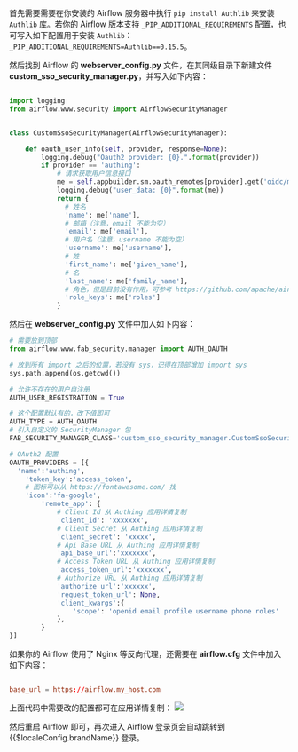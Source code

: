 <IntegrationDetailCard title="配置 Airflow">

首先需要需要在你安装的 Airflow 服务器中执行 `pip install Authlib` 来安装 `Authlib` 库。若你的 Airflow 版本支持 `_PIP_ADDITIONAL_REQUIREMENTS` 配置，也可写入如下配置用于安装 `Authlib`：`_PIP_ADDITIONAL_REQUIREMENTS=Authlib==0.15.5`。

然后找到 Airflow 的 **webserver_config.py** 文件，在其同级目录下新建文件 **custom_sso_security_manager.py**，并写入如下内容：

```python

import logging
from airflow.www.security import AirflowSecurityManager


class CustomSsoSecurityManager(AirflowSecurityManager):

    def oauth_user_info(self, provider, response=None):
        logging.debug("Oauth2 provider: {0}.".format(provider))
        if provider == 'authing':
            # 请求获取用户信息接口
            me = self.appbuilder.sm.oauth_remotes[provider].get('oidc/me').json()
            logging.debug("user_data: {0}".format(me))
            return {
              # 姓名
              'name': me['name'],
              # 邮箱（注意，email 不能为空）
              'email': me['email'],
              # 用户名（注意，username 不能为空）
              'username': me['username'],
              # 姓
              'first_name': me['given_name'],
              # 名
              'last_name': me['family_name'],
              # 角色，但是目前没有作用，可参考 https://github.com/apache/airflow/issues/15601
              'role_keys': me['roles']
            }


```

然后在 **webserver_config.py** 文件中加入如下内容：

```python
# 需要放到顶部
from airflow.www.fab_security.manager import AUTH_OAUTH

# 放到所有 import 之后的位置，若没有 sys，记得在顶部增加 import sys
sys.path.append(os.getcwd())

# 允许不存在的用户自注册
AUTH_USER_REGISTRATION = True

# 这个配置默认有的，改下值即可
AUTH_TYPE = AUTH_OAUTH
# 引入自定义的 SecurityManager 包
FAB_SECURITY_MANAGER_CLASS='custom_sso_security_manager.CustomSsoSecurityManager'

# OAuth2 配置
OAUTH_PROVIDERS = [{
  'name':'authing',
    'token_key':'access_token',
    # 图标可以从 https://fontawesome.com/ 找
    'icon':'fa-google',
        'remote_app': {
            # Client Id 从 Authing 应用详情复制
            'client_id': 'xxxxxxx',
            # Client Secret 从 Authing 应用详情复制
            'client_secret': 'xxxxx',
            # Api Base URL 从 Authing 应用详情复制
            'api_base_url':'xxxxxxx',
            # Access Token URL 从 Authing 应用详情复制
            'access_token_url':'xxxxxxx',
            # Authorize URL 从 Authing 应用详情复制
            'authorize_url':'xxxxxx',
            'request_token_url': None,
            'client_kwargs':{
                'scope': 'openid email profile username phone roles'
            },
        }
}]

```

如果你的 Airflow 使用了 Nginx 等反向代理，还需要在 **airflow.cfg** 文件中加入如下内容：

```conf

base_url = https://airflow.my_host.com

```

上面代码中需要改的配置都可在应用详情复制：
![](~@imagesZhCn/integration/airflow/2-1.png)

然后重启 Airflow 即可，再次进入 Airflow 登录页会自动跳转到 {{$localeConfig.brandName}} 登录。

</IntegrationDetailCard>
